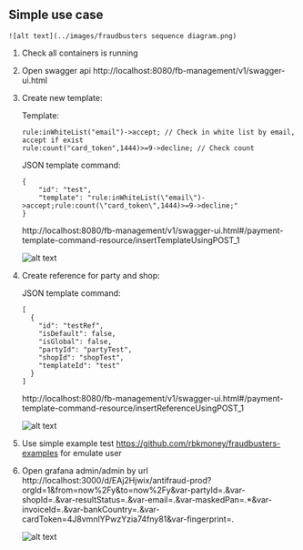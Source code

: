 ## Simple use case

    ![alt text](../images/fraudbusters sequence diagram.png)

1. Check all containers is running
2. Open swagger api http://localhost:8080/fb-management/v1/swagger-ui.html
3. Create new template:
    
    Template:
    ```
    rule:inWhiteList("email")->accept; // Check in white list by email, accept if exist 
    rule:count("card_token",1444)>=9->decline; // Check count 
    ```
   JSON template command:
    ```
   {
        "id": "test",
        "template": "rule:inWhiteList(\"email\")->accept;rule:count(\"card_token\",1444)>=9->decline;"
   }
   ```
   
    http://localhost:8080/fb-management/v1/swagger-ui.html#/payment-template-command-resource/insertTemplateUsingPOST_1

    ![alt text](../images/template.jpg)

4. Create reference for party and shop:
   
   JSON template command:
   ```
   [
     {
       "id": "testRef",
       "isDefault": false,
       "isGlobal": false,
       "partyId": "partyTest",
       "shopId": "shopTest",
       "templateId": "test"
     }
   ]
   ```
   
    http://localhost:8080/fb-management/v1/swagger-ui.html#/payment-template-command-resource/insertReferenceUsingPOST_1

    ![alt text](../images/reference.jpg)
    
5. Use simple example test https://github.com/rbkmoney/fraudbusters-examples for emulate user

6. Open grafana admin/admin by url http://localhost:3000/d/EAj2Hjwix/antifraud-prod?orgId=1&from=now%2Fy&to=now%2Fy&var-partyId=.&var-shopId=.&var-resultStatus=.&var-email=.&var-maskedPan=.*&var-invoiceId=.&var-bankCountry=.&var-cardToken=4J8vmnlYPwzYzia74fny81&var-fingerprint=.

    ![alt text](../images/result-grafana.jpg)